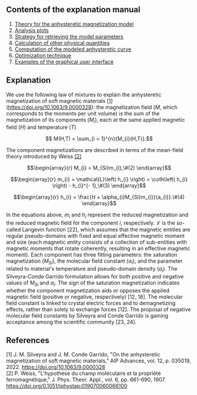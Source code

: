 ## Contents of the explanation manual

1. [Theory for the anhysteretic magnetization model](#theory-for-the-anhysteretic-magnetization-model)
2. [Analysis plots](#analysis-plots)
3. [Strategy for retrieving the model parameters](#strategy-for-retrieving-the-model-parameters)
4. [Calculation of other physical quantities](#calculation-of-other-physical-quantities) 
5. [Computation of the modeled anhysteretic curve](#computation-of-the-modeled-anhysteretic-curve)
6. [Optimization technique](#optimization-technique)
7. [Examples of the graphical user interface](#examples-of-the-graphical-user-interface)

## Explanation

We use the following law of mixtures to explain the anhysteretic magnetization of soft magnetic materials [[1]](#1)(https://doi.org/10.1063/9.0000328): the magnetization field ($M$, which corresponds to the moments per unit volume) is the sum of the magnetization of its components ($M_{i}$), each at the same applied magnetic field ($H$) and temperature ($T$)

$$ M(H,T) = \sum_{i = 1}^{n}{M_{i}(H,T)}.$$

The component magnetizations are described in terms of the mean-field theory introduced by Weiss [[2]](#2)

$$\begin{array}{r}
M_{i} = M_{Si}m_{i},\#(2)
\end{array}$$

$$\begin{array}{r}
m_{i} = \mathcal{L}\left( h_{i} \right) = \coth\left( h_{i} \right) - h_{i}^{- 1},\#(3)
\end{array}$$

$$\begin{array}{r}
h_{i} = \frac{H + \alpha_{i}M_{Si}m_{i}}{a_{i}}.\#(4)
\end{array}$$

In the equations above, $m_{i}$ and $h_{i}$ represent the reduced
magnetization and the reduced magnetic field for the component $i$,
respectively. $\mathcal{L}$ is the so-called Langevin function \[22\],
which assumes that the magnetic entities are regular pseudo-domains with
fixed and equal effective magnetic moment and size (each magnetic entity
consists of a collection of sub-entities with magnetic moments that
rotate coherently, resulting in an effective magnetic moment). Each
component has three fitting parameters: the saturation magnetization
($M_{Si}$), the molecular field constant ($\alpha_{i}$), and the
parameter related to material's temperature and pseudo-domain density
($a_{i}$). The Silveyra-Conde Garrido formulation allows for both
positive and negative values of $M_{Si}$ and $\alpha_{i}$. The sign of
the saturation magnetization indicates whether the component
magnetization aids or opposes the applied magnetic field (positive or
negative, respectively) \[12, 18\]. The molecular field constant is
linked to crystal electric forces and to demagnetizing effects, rather
than solely to exchange forces \[12\]. The proposal of negative
molecular field constants by Silveyra and Conde Garrido is gaining
acceptance among the scientific community \[23, 24\].

## References
<a id="1">[1]</a> 
J. M. Silveyra and J. M. Conde Garrido, "On the anhysteretic magnetization of soft magnetic materials," AIP Advances, vol. 12, p. 035019, 2022. https://doi.org/10.1063/9.0000328
<br>
<a id="2">[2]</a>
P. Weiss, "L'hypothèse du champ moléculaire et la propriété ferromagnétique," J. Phys. Theor. Appl., vol. 6, pp. 661-690, 1907. https://doi.org/0.1051/jphystap:019070060066100